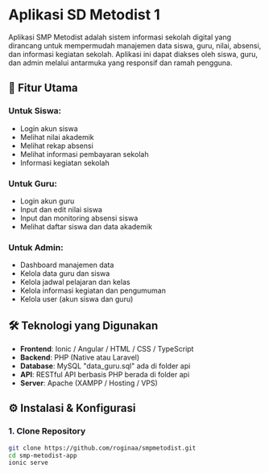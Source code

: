 # Aplikasi SD Metodist 1

Aplikasi SMP Metodist adalah sistem informasi sekolah digital yang dirancang untuk mempermudah manajemen data siswa, guru, nilai, absensi, dan informasi kegiatan sekolah. Aplikasi ini dapat diakses oleh siswa, guru, dan admin melalui antarmuka yang responsif dan ramah pengguna.

## 📱 Fitur Utama

### Untuk Siswa:
- Login akun siswa
- Melihat nilai akademik
- Melihat rekap absensi
- Melihat informasi pembayaran sekolah
- Informasi kegiatan sekolah

### Untuk Guru:
- Login akun guru
- Input dan edit nilai siswa
- Input dan monitoring absensi siswa
- Melihat daftar siswa dan data akademik

### Untuk Admin:
- Dashboard manajemen data
- Kelola data guru dan siswa
- Kelola jadwal pelajaran dan kelas
- Kelola informasi kegiatan dan pengumuman
- Kelola user (akun siswa dan guru)

## 🛠️ Teknologi yang Digunakan

- **Frontend**: Ionic / Angular / HTML / CSS / TypeScript
- **Backend**: PHP (Native atau Laravel)
- **Database**: MySQL "data_guru.sql" ada di folder api
- **API**: RESTful API berbasis PHP berada di folder api
- **Server**: Apache (XAMPP / Hosting / VPS)

## ⚙️ Instalasi & Konfigurasi

### 1. Clone Repository
```bash
git clone https://github.com/roginaa/smpmetodist.git
cd smp-metodist-app
ionic serve


